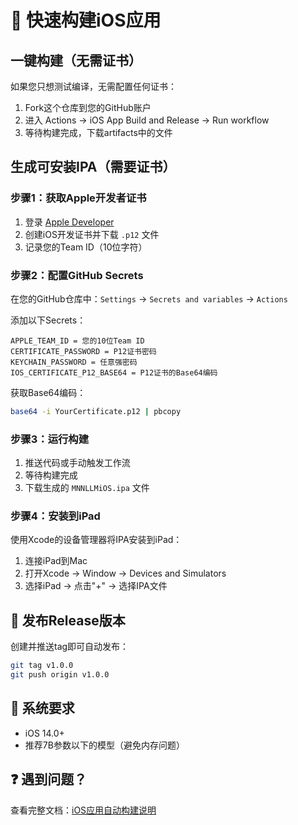 # 🚀 快速构建iOS应用

## 一键构建（无需证书）

如果您只想测试编译，无需配置任何证书：

1. Fork这个仓库到您的GitHub账户
2. 进入 Actions → iOS App Build and Release → Run workflow
3. 等待构建完成，下载artifacts中的文件

## 生成可安装IPA（需要证书）

### 步骤1：获取Apple开发者证书
1. 登录 [Apple Developer](https://developer.apple.com)
2. 创建iOS开发证书并下载 `.p12` 文件
3. 记录您的Team ID（10位字符）

### 步骤2：配置GitHub Secrets
在您的GitHub仓库中：`Settings` → `Secrets and variables` → `Actions`

添加以下Secrets：
```
APPLE_TEAM_ID = 您的10位Team ID
CERTIFICATE_PASSWORD = P12证书密码
KEYCHAIN_PASSWORD = 任意强密码
IOS_CERTIFICATE_P12_BASE64 = P12证书的Base64编码
```

获取Base64编码：
```bash
base64 -i YourCertificate.p12 | pbcopy
```

### 步骤3：运行构建
1. 推送代码或手动触发工作流
2. 等待构建完成
3. 下载生成的 `MNNLLMiOS.ipa` 文件

### 步骤4：安装到iPad
使用Xcode的设备管理器将IPA安装到iPad：
1. 连接iPad到Mac
2. 打开Xcode → Window → Devices and Simulators
3. 选择iPad → 点击"+" → 选择IPA文件

## 🎯 发布Release版本

创建并推送tag即可自动发布：
```bash
git tag v1.0.0
git push origin v1.0.0
```

## 📱 系统要求
- iOS 14.0+
- 推荐7B参数以下的模型（避免内存问题）

## ❓ 遇到问题？
查看完整文档：[iOS应用自动构建说明](./ios-app-build-guide.md)
